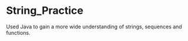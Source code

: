 # String_Practice
Used Java to gain a more wide understanding of strings, sequences and functions. 

